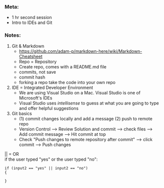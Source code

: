 ### Meta: 
* 1 hr second session
* Intro to IDEs and Git

### Notes:
1. Git & Markdown
    * https://github.com/adam-p/markdown-here/wiki/Markdown-Cheatsheet
    * Repo = Repository 
    * Create repo, comes with a README.md file
    * commits, not save
    * commit hash
    * forking a repo take the code into your own repo
2. IDE = Integrated Developer Environment
    * We are using Visual Studio on a Mac. Visual Studio is one of Microsoft's IDEs
    * Visual Studio uses _intellisense_ to guess at what you are going to type and offer helpful suggestions
3. Git basics
    * (1) commit changes locally and add a message (2) push to remote repo
    * Version Control --> Review Solution and commit --> check files --> Add commit message --> Hit commit at top
    * Check "Push changes to remote repository after commit" --> click commit --> Push changes


|| = OR  
if the user typed "yes" or the user typed "no":
```
if (input2 == "yes" || input2 == "no")
{

}
```
